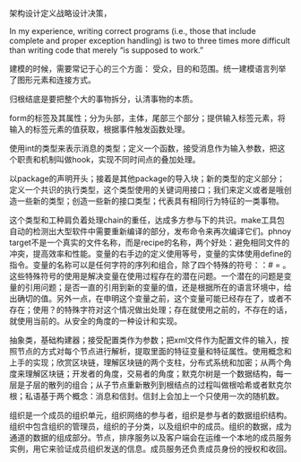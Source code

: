 架构设计定义战略设计决策，

In my experience, writing correct programs (i.e., those that include complete and proper exception handling) is two to three times more difficult than writing code that merely “is supposed to work.”

建模的时候，需要常记于心的三个方面： 受众，目的和范围。统一建模语言列举了图形元素和连接方式。

归根结底是要把整个大的事物拆分，认清事物的本质。

form的标签及其属性；分为头部，主体，尾部三个部分；提供输入标签元素，将输入的标签元素的值获取，根据事件触发函数处理。

使用int的类型来表示消息的类型；定义一个函数，接受消息作为输入参数，把这个职责和机制叫做hook，实现不同时间点的叠加处理。

以package的声明开头；接着是其他package的导入块；新的类型的定义部分；定义一个共识的执行类型，这个类型使用的关键词用接口；我们来定义或者是哦创造一些新的类型；创造一些新的接口类型；代表具有相同行为特征的一类事物。

这个类型和工种肩负着处理chain的重任，达成多方参与下的共识。make工具包自动的检测出大型软件中需要重新编译的部分，发布命令来再次编译它们。phnoy target不是一个真实的文件名称，而是recipe的名称，两个好处：避免相同文件的冲突，提高效率和性能。变量的右手边的定义使用等号，变量的实体使用define的指令。变量的名称可以是任何字符的序列和组合，除了四个特殊的符号：：# = 。这些特殊符号的使用是解决变量在使用过程存在的潜在问题。一个潜在的问题是变量的引用问题；是否一直的引用到新的变量的值，还是根据所在的语言环境中，给出确切的值。另外一点，在申明这个变量之前，这个变量可能已经存在了，或者不存在；使用？的特殊字符对这个情况做出处理；存在就使用之前的，不存在的话，就使用当前的。从安全的角度的一种设计和实现。

抽象类，基础构建器；接受配置类作为参数；把xml文件作为配置文件的输入，按照节点的方式对每个节点进行解析，提取里面的特征变量和特征属性。使用概念和上手的实现；欣赏区块链，理解区块链的两个支柱，分布式系统和加密；从两个角度来理解区块链；开发者的角度，交易者的角度；默克尔树是一个数据结构，每一层是子层的散列的组合；从子节点重新散列到根结点的过程叫做根哈希或者默克尔根；私语基于两个概念：消息和信封。信封上会加上一个只使用一次的随机数。

组织是一个成员的组织单元，组织网络的参与者，组织是参与者的数据组织结构。组织中包含组织的管理员，组织的子分类，以及组织中的成员。组织的数据，成为通道的数据的组成部分。节点，排序服务以及客户端会在运维一个本地的成员服务实例，用它来验证成员组织发送的信息。成员服务还负责成员身份的授权和收回。





